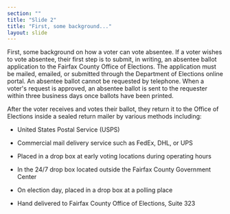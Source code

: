 ```yaml
---
section: ""
title: "Slide 2"
title: "First, some background..."
layout: slide
---
```


First, some background on how a voter can vote absentee. If a voter wishes to vote absentee, their first step is to submit, in writing, an absentee ballot application to the Fairfax County Office of Elections. The application must be mailed, emailed, or submitted through the Department of Elections online portal. An absentee ballot cannot be requested by telephone. When a voter's request is approved, an absentee ballot is sent to the requester within three business days once ballots have been printed.

After the voter receives and votes their ballot, they return it to the Office of Elections inside a sealed return mailer by various methods including:

- United States Postal Service (USPS)

- Commercial mail delivery service such as FedEx, DHL, or UPS

- Placed in a drop box at early voting locations during operating hours

- In the 24/7 drop box located outside the Fairfax County Government Center

- On election day, placed in a drop box at a polling place

- Hand delivered to Fairfax County Office of Elections, Suite 323
